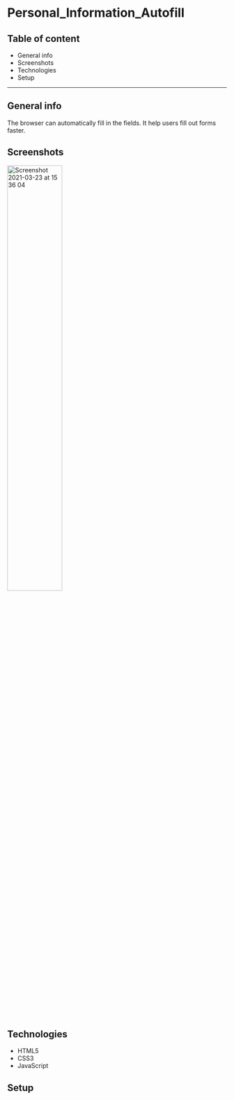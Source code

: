 # Personal_Information_Autofill

## Table of content

- General info
- Screenshots
- Technologies
- Setup

---
## General info
The browser can automatically fill in the fields. It help users fill out forms faster.

## Screenshots
<img width="50%" alt="Screenshot 2021-03-23 at 15 36 04" src="https://user-images.githubusercontent.com/52051506/112155021-8e8c4700-8bed-11eb-9b6a-399b0df30c3a.png">


## Technologies
- HTML5
- CSS3
- JavaScript


## Setup
